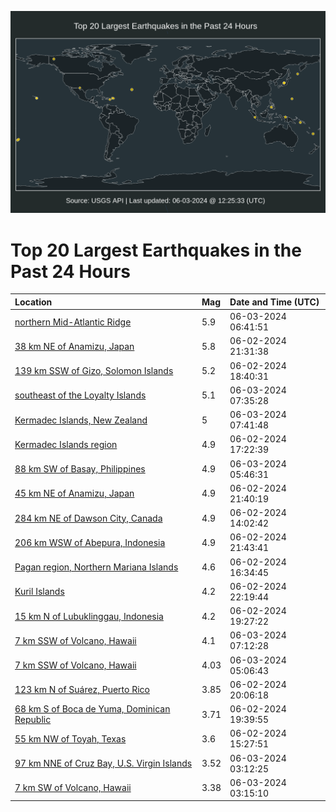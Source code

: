 ![Map](./map.png)

# Top 20 Largest Earthquakes in the Past 24 Hours

| Location | Mag | Date and Time (UTC) |
|:---|:---|:---|
| [northern Mid-Atlantic Ridge](https://earthquake.usgs.gov/earthquakes/eventpage/us7000mpxd) | 5.9 | 06-03-2024 06:41:51 |
| [38 km NE of Anamizu, Japan](https://earthquake.usgs.gov/earthquakes/eventpage/us7000mppu) | 5.8 | 06-02-2024 21:31:38 |
| [139 km SSW of Gizo, Solomon Islands](https://earthquake.usgs.gov/earthquakes/eventpage/us7000mpp7) | 5.2 | 06-02-2024 18:40:31 |
| [southeast of the Loyalty Islands](https://earthquake.usgs.gov/earthquakes/eventpage/us7000mpy3) | 5.1 | 06-03-2024 07:35:28 |
| [Kermadec Islands, New Zealand](https://earthquake.usgs.gov/earthquakes/eventpage/us7000mpy9) | 5 | 06-03-2024 07:41:48 |
| [Kermadec Islands region](https://earthquake.usgs.gov/earthquakes/eventpage/us7000mpnr) | 4.9 | 06-02-2024 17:22:39 |
| [88 km SW of Basay, Philippines](https://earthquake.usgs.gov/earthquakes/eventpage/us7000mpwj) | 4.9 | 06-03-2024 05:46:31 |
| [45 km NE of Anamizu, Japan](https://earthquake.usgs.gov/earthquakes/eventpage/us7000mppw) | 4.9 | 06-02-2024 21:40:19 |
| [284 km NE of Dawson City, Canada](https://earthquake.usgs.gov/earthquakes/eventpage/us7000mpmr) | 4.9 | 06-02-2024 14:02:42 |
| [206 km WSW of Abepura, Indonesia](https://earthquake.usgs.gov/earthquakes/eventpage/us7000mppx) | 4.9 | 06-02-2024 21:43:41 |
| [Pagan region, Northern Mariana Islands](https://earthquake.usgs.gov/earthquakes/eventpage/us7000mpng) | 4.6 | 06-02-2024 16:34:45 |
| [Kuril Islands](https://earthquake.usgs.gov/earthquakes/eventpage/us7000mpqe) | 4.2 | 06-02-2024 22:19:44 |
| [15 km N of Lubuklinggau, Indonesia](https://earthquake.usgs.gov/earthquakes/eventpage/us7000mppf) | 4.2 | 06-02-2024 19:27:22 |
| [7 km SSW of Volcano, Hawaii](https://earthquake.usgs.gov/earthquakes/eventpage/hv74260121) | 4.1 | 06-03-2024 07:12:28 |
| [7 km SSW of Volcano, Hawaii](https://earthquake.usgs.gov/earthquakes/eventpage/hv74259771) | 4.03 | 06-03-2024 05:06:43 |
| [123 km N of Suárez, Puerto Rico](https://earthquake.usgs.gov/earthquakes/eventpage/pr2024154001) | 3.85 | 06-02-2024 20:06:18 |
| [68 km S of Boca de Yuma, Dominican Republic](https://earthquake.usgs.gov/earthquakes/eventpage/pr2024154000) | 3.71 | 06-02-2024 19:39:55 |
| [55 km NW of Toyah, Texas](https://earthquake.usgs.gov/earthquakes/eventpage/tx2024kuso) | 3.6 | 06-02-2024 15:27:51 |
| [97 km NNE of Cruz Bay, U.S. Virgin Islands](https://earthquake.usgs.gov/earthquakes/eventpage/pr2024155000) | 3.52 | 06-03-2024 03:12:25 |
| [7 km SW of Volcano, Hawaii](https://earthquake.usgs.gov/earthquakes/eventpage/hv74259391) | 3.38 | 06-03-2024 03:15:10 |
